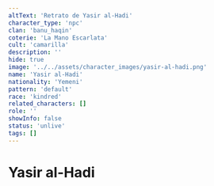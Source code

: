 ```yaml
---
altText: 'Retrato de Yasir al-Hadi'
character_type: 'npc'
clan: 'banu_haqin'
coterie: 'La Mano Escarlata'
cult: 'camarilla'
description: ''
hide: true
image: '../../assets/character_images/yasir-al-hadi.png'
name: 'Yasir al-Hadi'
nationality: 'Yemeni'
pattern: 'default'
race: 'kindred'
related_characters: []
role: ''
showInfo: false
status: 'unlive'
tags: []
---
```


# Yasir al-Hadi
